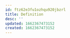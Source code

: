 ```yaml
---
id: ftz62e3fu1ozhqu920jbzrl
title: Definition
desc: ''
updated: 1662367473152
created: 1662367473152
---
```

